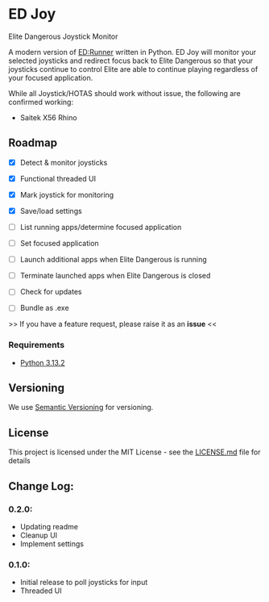 
# ED Joy

Elite Dangerous Joystick Monitor

A modern version of [ED:Runner](https://forums.frontier.co.uk/threads/ed-runner-a-help-program-for-vr-headsets-with-joysticks-hotas-part-2.440760/) written in Python. ED Joy will monitor your selected joysticks and redirect focus back to Elite Dangerous so that your joysticks continue to control Elite are able to continue playing regardless of your focused application.

While all Joystick/HOTAS should work without issue, the following are confirmed working:
- Saitek X56 Rhino

## Roadmap
- [X] Detect & monitor joysticks
- [X] Functional threaded UI
- [X] Mark joystick for monitoring
- [X] Save/load settings
- [ ] List running apps/determine focused application
- [ ] Set focused application
- [ ] Launch additional apps when Elite Dangerous is running
- [ ] Terminate launched apps when Elite Dangerous is closed
- [ ] Check for updates
- [ ] Bundle as .exe


\>\> If you have a feature request, please raise it as an **issue** <<



### Requirements

- [Python 3.13.2](https://www.python.org/)

<!-- ## Getting Started

TBD -->
<!-- 
### Installing

A step by step series of examples that tell you how to get a development
environment running

Say what the step will be

    Give the example

And repeat

    until finished

End with an example of getting some data out of the system or using it
for a little demo -->

<!-- ## Contributing

Please read [CONTRIBUTING.md](CONTRIBUTING.md) for details on our code
of conduct, and the process for submitting pull requests to us. -->

## Versioning

We use [Semantic Versioning](http://semver.org/) for versioning. <!--For the versions
available, see the [tags on this
repository](https://github.com/CitizenStile/a-good-readme-template/tags).-->

## License

This project is licensed under the MIT
License - see the [LICENSE.md](LICENSE.md) file for
details

## Change Log:

### 0.2.0:
- Updating readme
- Cleanup UI
- Implement settings
### 0.1.0:
- Initial release to poll joysticks for input
- Threaded UI